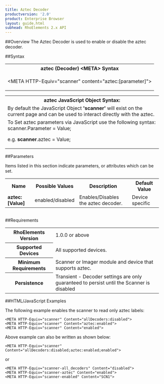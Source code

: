 ```yaml
---
title: Aztec Decoder
productversion: '2.0'
product: Enterprise Browser
layout: guide.html
subhead: RhoElements 2.x API
---
```


##Overview
The Aztec Decoder is used to enable or disable the aztec decoder.

##Syntax

<table class="re-table"><tr><th class="tableHeading">aztec (Decoder) &lt;META&gt; Syntax
</th></tr><tr><td class="clsSyntaxCells clsOddRow"><p>&lt;META HTTP-Equiv="scanner" content="aztec:[parameter]"&gt;</p></td></tr></table>
<table class="re-table"><tr><th class="tableHeading">aztec JavaScript Object Syntax:</th></tr><tr><td class="clsSyntaxCells clsOddRow">
By default the JavaScript Object <b>'scanner'</b> will exist on the current page and can be used to interact directly with the aztec.
</td></tr><tr><td class="clsSyntaxCells clsEvenRow">
To Set aztec parameters via JavaScript use the following syntax: scanner.Parameter = Value;
<P />e.g. <b>scanner</b>.aztec = Value;
</td></tr></table>


##Parameters


Items listed in this section indicate parameters, or attributes which can be set.
<table class="re-table"><col width="20%" /><col width="20%" /><col width="38%" /><col width="22%" /><tr><th class="tableHeading">Name</th><th class="tableHeading">Possible Values</th><th class="tableHeading">Description</th><th class="tableHeading">Default Value</th></tr><tr><td class="clsSyntaxCells clsOddRow"><b>aztec:[Value]
</b></td><td class="clsSyntaxCells clsOddRow">enabled/disabled</td><td class="clsSyntaxCells clsOddRow">Enables/Disables the aztec decoder.</td><td class="clsSyntaxCells clsOddRow">Device specific</td></tr></table>
<table class="re-table"><col width="78%" /><col width="8%" /><col width="1%" /><col width="5%" /><col width="1%" /><col width="5%" /><col width="2%" /></table>





##Requirements

<table class="re-table"><tr><th class="tableHeading">RhoElements Version</th><td class="clsSyntaxCell clsEvenRow">1.0.0 or above
</td></tr><tr><th class="tableHeading">Supported Devices</th><td class="clsSyntaxCell clsOddRow">All supported devices.</td></tr><tr><th class="tableHeading">Minimum Requirements</th><td class="clsSyntaxCell clsOddRow">Scanner or Imager module and device that supports aztec.</td></tr><tr><th class="tableHeading">Persistence</th><td class="clsSyntaxCell clsEvenRow">Transient - Decoder settings are only guaranteed to persist until the Scanner is disabled</td></tr></table>


##HTML/JavaScript Examples

The following example enables the scanner to read only aztec labels:

	<META HTTP-Equiv="scanner" Content="allDecoders:disabled">
	<META HTTP-Equiv="scanner" Content="aztec:enabled">
	<META HTTP-Equiv="scanner" Content="enabled">
	
Above example can also be written as shown below:

	<META HTTP-Equiv="scanner" Content="allDecoders:disabled;aztec:enabled;enabled">
	
or

	<META HTTP-Equiv="scanner-all_decoders" Content="disabled">
	<META HTTP-Equiv="scanner-aztec" Content="enabled">
	<META HTTP-Equiv="scanner-enabled" Content="SCN1">
	





